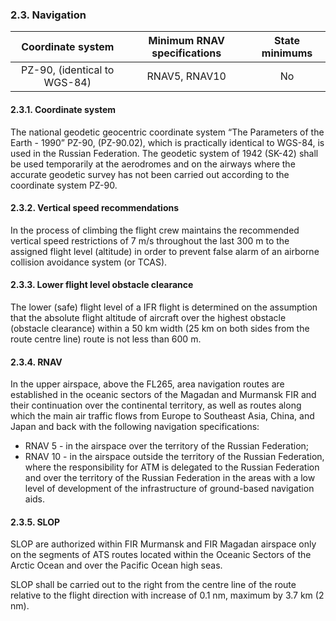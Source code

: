 ### 	2.3. Navigation

|      Coordinate system       | Minimum RNAV specifications | State minimums |
| :--------------------------: | :-------------------------: | :------------: |
| PZ-90, (identical to WGS-84) |        RNAV5, RNAV10        |       No       |

#### 2.3.1. Coordinate system

The national geodetic geocentric coordinate system “The Parameters of the Earth - 1990” PZ-90, (PZ-90.02), which is practically identical to WGS-84, is used in the Russian Federation. The geodetic system of 1942 (SK-42) shall be used temporarily at the aerodromes and on the airways where the accurate geodetic survey has not been carried out according to the coordinate system PZ-90.

#### 2.3.2. Vertical speed recommendations

In the process of climbing the flight crew maintains the recommended vertical speed restrictions of 7 m/s throughout the last 300 m to the assigned flight level (altitude) in order to prevent false alarm of an airborne collision avoidance system (or TCAS). 

#### 2.3.3. Lower flight level obstacle clearance

The lower (safe) flight level of a IFR flight is determined on the assumption that the absolute flight altitude of aircraft over the highest obstacle (obstacle clearance) within a 50 km width (25 km on both sides from the route centre line) route is not less than 600 m.

#### 2.3.4. RNAV

In the upper airspace, above the FL265, area navigation routes are established in the oceanic sectors of the Magadan and Murmansk FIR and their continuation over the continental territory, as well as routes along which the main air traffic flows from Europe to Southeast Asia, China, and Japan and back with the following navigation specifications:

- RNAV 5 - in the airspace over the territory of the Russian Federation;
- RNAV 10 - in the airspace outside the territory of the Russian Federation, where the responsibility for ATM is delegated to the Russian Federation and over the territory of the Russian Federation in the areas with a low level of development of the infrastructure of ground-based navigation aids.

#### 2.3.5. SLOP

SLOP are authorized within FIR Murmansk and FIR Magadan airspace only on the segments of ATS routes located within the Oceanic Sectors of the Arctic Ocean and over the Pacific Ocean high seas.

SLOP shall be carried out to the right from the centre line of the route relative to the flight direction with increase of 0.1 nm, maximum by 3.7 km (2 nm).

